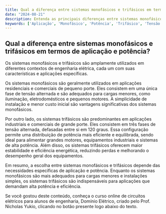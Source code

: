 ```yaml
---
title: Qual a diferença entre sistemas monofásicos e trifásicos em termos de aplicação e potência?
date: "2024-08-21"
description: Entenda as principais diferenças entre sistemas monofásicos e trifásicos, focando em suas aplicações e capacidades de potência.
keywords: ['Aplicação', 'Monofásico', 'Potência', 'Trifásico', 'Tensão']
---
```


## Qual a diferença entre sistemas monofásicos e trifásicos em termos de aplicação e potência?

Os sistemas monofásicos e trifásicos são amplamente utilizados em diferentes contextos de engenharia elétrica, cada um com suas características e aplicações específicas. 

Os sistemas monofásicos são geralmente utilizados em aplicações residenciais e comerciais de pequeno porte. Eles consistem em uma única fase de tensão alternada e são adequados para cargas menores, como iluminação, eletrodomésticos e pequenos motores. A simplicidade de instalação e menor custo inicial são vantagens significativas dos sistemas monofásicos.

Por outro lado, os sistemas trifásicos são predominantes em aplicações industriais e comerciais de grande porte. Eles consistem em três fases de tensão alternada, defasadas entre si em 120 graus. Essa configuração permite uma distribuição de potência mais eficiente e equilibrada, sendo ideal para alimentar grandes motores, equipamentos industriais e sistemas de alta potência. Além disso, os sistemas trifásicos oferecem maior estabilidade e eficiência energética, reduzindo perdas e melhorando o desempenho geral dos equipamentos.

Em resumo, a escolha entre sistemas monofásicos e trifásicos depende das necessidades específicas de aplicação e potência. Enquanto os sistemas monofásicos são mais adequados para cargas menores e instalações simples, os sistemas trifásicos são indispensáveis para aplicações que demandam alta potência e eficiência.

Se você gostou deste conteúdo, conheça o curso online de circuitos elétricos para alunos de engenharia, Domínio Elétrico, criado pelo Prof. Nicholas Yukio, clicando no botão presente logo abaixo do texto.